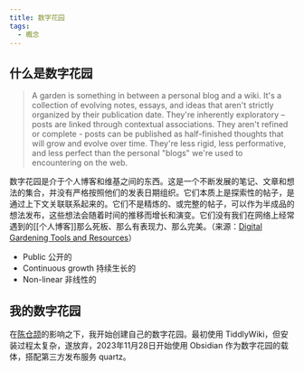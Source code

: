 ```yaml
---
title: 数字花园
tags:
  - 概念
---
```

## 什么是数字花园

>A garden is something in between a personal blog and a wiki. It's a collection of evolving notes, essays, and ideas that aren't strictly organized by their publication date. They're inherently exploratory – posts are linked through contextual associations. They aren't refined or complete - posts can be published as half-finished thoughts that will grow and evolve over time. They're less rigid, less performative, and less perfect than the personal "blogs" we're used to encountering on the web.

数字花园是介于个人博客和维基之间的东西。这是一个不断发展的笔记、文章和想法的集合，并没有严格按照他们的发表日期组织。它们本质上是探索性的帖子，是通过上下文关联联系起来的。它们不是精炼的、或完整的帖子，可以作为半成品的想法发布，这些想法会随着时间的推移而增长和演变。它们没有我们在网络上经常遇到的[[个人博客]]那么死板、那么有表现力、那么完美。（来源：[Digital Gardening Tools and Resources](https://github.com/MaggieAppleton/digital-gardeners)）

- Public 公开的
- Continuous growth 持续生长的
- Non-linear 非线性的

## 我的数字花园
在[陈仓颉](https://jefftay.com)的影响之下，我开始创建自己的数字花园。最初使用 TiddlyWiki，但安装过程太复杂，遂放弃，2023年11月28日开始使用 Obsidian 作为数字花园的载体，搭配第三方发布服务 quartz。
